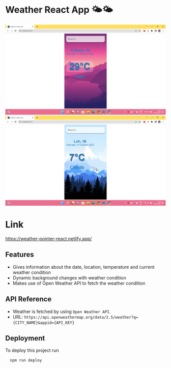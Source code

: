 
# Weather React App 🌤🌤

![](https://github.com/sreoshee-17/weather-react-app/blob/main/Warm-weather.png)
![](https://github.com/sreoshee-17/weather-react-app/blob/main/Cold-weather.png)


# Link
https://weather-pointer-react.netlify.app/


##  Features
* Gives information about the date, location, temperature and current weather condition
* Dynamic background changes with weather condition
* Makes use of Open Weather API to fetch the weather condition

## API Reference

* Weather is fetched by using ```Open Weather API```.
* URL: ```https://api.openweathermap.org/data/2.5/weather?q={CITY_NAME}&appid={API_KEY}```



## Deployment

To deploy this project run

```bash
  npm run deploy
```

